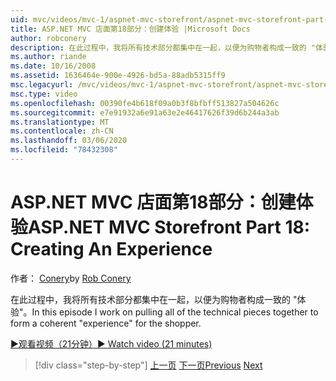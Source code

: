 ```yaml
---
uid: mvc/videos/mvc-1/aspnet-mvc-storefront/aspnet-mvc-storefront-part-18-creating-an-experience
title: ASP.NET MVC 店面第18部分：创建体验 |Microsoft Docs
author: robconery
description: 在此过程中，我将所有技术部分都集中在一起，以便为购物者构成一致的 "体验"。
ms.author: riande
ms.date: 10/16/2008
ms.assetid: 1636464e-900e-4926-bd5a-88adb5315ff9
msc.legacyurl: /mvc/videos/mvc-1/aspnet-mvc-storefront/aspnet-mvc-storefront-part-18-creating-an-experience
msc.type: video
ms.openlocfilehash: 00390fe4b618f09a0b3f8bfbff513827a504626c
ms.sourcegitcommit: e7e91932a6e91a63e2e46417626f39d6b244a3ab
ms.translationtype: MT
ms.contentlocale: zh-CN
ms.lasthandoff: 03/06/2020
ms.locfileid: "78432308"
---
```

# <a name="aspnet-mvc-storefront-part-18-creating-an-experience"></a><span data-ttu-id="927cd-103">ASP.NET MVC 店面第18部分：创建体验</span><span class="sxs-lookup"><span data-stu-id="927cd-103">ASP.NET MVC Storefront Part 18: Creating An Experience</span></span>

<span data-ttu-id="927cd-104">作者： [Conery](https://github.com/robconery)</span><span class="sxs-lookup"><span data-stu-id="927cd-104">by [Rob Conery](https://github.com/robconery)</span></span>

<span data-ttu-id="927cd-105">在此过程中，我将所有技术部分都集中在一起，以便为购物者构成一致的 "体验"。</span><span class="sxs-lookup"><span data-stu-id="927cd-105">In this episode I work on pulling all of the technical pieces together to form a coherent "experience" for the shopper.</span></span>

[<span data-ttu-id="927cd-106">&#9654;观看视频（21分钟）</span><span class="sxs-lookup"><span data-stu-id="927cd-106">&#9654; Watch video (21 minutes)</span></span>](https://channel9.msdn.com/Blogs/ASP-NET-Site-Videos/aspnet-mvc-storefront-part-18-creating-an-experience)

> [!div class="step-by-step"]
> <span data-ttu-id="927cd-107">[上一页](aspnet-mvc-storefront-part-17-checkout-with-jeff-atwood.md)
> [下一页](aspnet-mvc-storefront-part-19-processing-orders-with-windows-workflow.md)</span><span class="sxs-lookup"><span data-stu-id="927cd-107">[Previous](aspnet-mvc-storefront-part-17-checkout-with-jeff-atwood.md)
[Next](aspnet-mvc-storefront-part-19-processing-orders-with-windows-workflow.md)</span></span>
